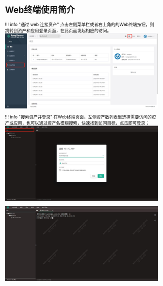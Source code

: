 # Web终端使用简介

!!! info "通过 web 连接资产"
     点击左侧菜单栏或者右上角的的Web终端按钮，则跳转到资产和应用登录页面，在此页面发起相应的访问。
![使用简介](../../img/user_terminal_web-terminal_list.jpg)

!!! info "搜索资产并登录"
在Web终端页面，左侧资产数列表里选择需要访问的资产或应用，也可以通过资产名模糊搜索，快速找到访问目标，点击即可登录；
![搜索资产](../../img/user_terminal_web-terminal_search.jpg)

![登录资产](../../img/user_terminal_web-terminal_login.jpg)